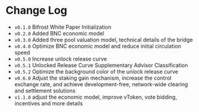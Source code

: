 # Change Log

- `v0.1.0` Bifrost White Paper Initialization
- `v0.2.0` Added BNC economic model
- `v0.3.0` Added three pool valuation model, technical details of the bridge
- `v0.4.0` Optimize BNC economic model and reduce initial circulation speed
- `v0.5.0` Increase unlock release curve
- `v0.5.1` Unlocked Release Curve Supplementary Advisor Classification
- `v0.5.2` Optimize the background color of the unlock release curve
- `v0.6.0` Adjust the staking gain mechanism, increase the control exchange rate, and achieve development-free, network-wide clearing and settlement solutions
- `v1.1.0` adjust the economic model, improve vToken, vote bidding, incentives and more details